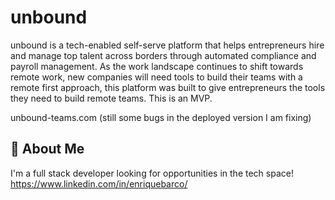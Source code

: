 # unbound

unbound is a tech-enabled self-serve platform that helps entrepreneurs hire and manage top talent across borders through automated compliance and payroll management. As the work landscape continues to shift towards remote work, new companies will need tools to build their teams with a remote first approach, this platform was built to give entrepreneurs the tools they need to build remote teams. This is an MVP.

unbound-teams.com (still some bugs in the deployed version I am fixing)

## 🚀 About Me
I'm a full stack developer looking for opportunities in the tech space!
https://www.linkedin.com/in/enriquebarco/
